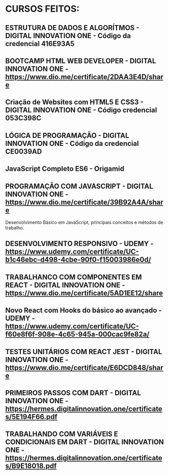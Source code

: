 # CURSOS FEITOS: 

## ESTRUTURA DE DADOS E ALGORÍTMOS - DIGITAL INNOVATION ONE - Código da credencial 416E93A5

## BOOTCAMP HTML WEB DEVELOPER - DIGITAL INNOVATION ONE - https://www.dio.me/certificate/2DAA3E4D/share

## Criação de Websites com HTML5 E CSS3 - DIGITAL INNOVATION ONE - Código credencial 053C398C

## LÓGICA DE PROGRAMAÇÃO - DIGITAL INNOVATION ONE - Código da credencial CE0039AD

## JavaScript Completo ES6 - Origamid 

## PROGRAMAÇÃO COM JAVASCRIPT - DIGITAL INNOVATION ONE - https://www.dio.me/certificate/39B92A4A/share
Desenvolvimento Básico em JavaScript, principais conceitos e métodos de trabalho. 

## DESENVOLVIMENTO RESPONSIVO - UDEMY - https://www.udemy.com/certificate/UC-b1c46ebc-d498-4cbe-90f0-f15003986e0d/

## TRABALHANCO COM COMPONENTES EM REACT - DIGITAL INNOVATION ONE - https://www.dio.me/certificate/5AD1EE12/share

## Novo React com Hooks do básico ao avançado - UDEMY - https://www.udemy.com/certificate/UC-f60e8f6f-908e-4c65-945a-000cac9fe82a/

## TESTES UNITÁRIOS COM REACT JEST - DIGITAL INNOVATION ONE - https://www.dio.me/certificate/E6DCD848/share

## PRIMEIROS PASSOS COM DART - DIGITAL INNOVATION ONE - https://hermes.digitalinnovation.one/certificates/5E194F66.pdf

## TRABALHANDO COM VARIÁVEIS E CONDICIONAIS EM DART - DIGITAL INNOVATION ONE - https://hermes.digitalinnovation.one/certificates/B9E18018.pdf
